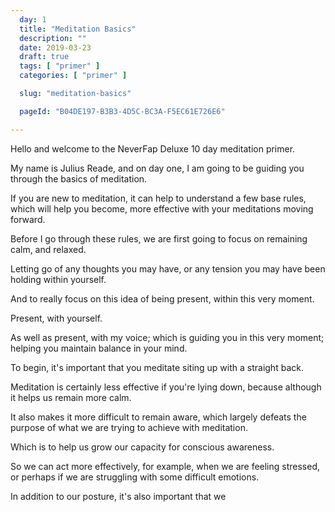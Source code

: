 ```yaml
---
  day: 1
  title: "Meditation Basics"
  description: ""
  date: 2019-03-23
  draft: true
  tags: [ "primer" ]
  categories: [ "primer" ]

  slug: "meditation-basics"

  pageId: "B04DE197-B3B3-4D5C-BC3A-F5EC61E726E6"

---
```




Hello and welcome to the NeverFap Deluxe 10 day meditation primer.

My name is Julius Reade, and on day one, I am going to be guiding you through the basics of meditation.

If you are new to meditation, it can help to understand a few base rules, which will help you become, more effective with your meditations moving forward.

Before I go through these rules, we are first going to focus on remaining calm, and relaxed.

Letting go of any thoughts you may have, or any tension you may have been holding within yourself.

And to really focus on this idea of being present, within this very moment.

Present, with yourself.

As well as present, with my voice; which is guiding you in this very moment; helping you maintain balance in your mind.



To begin, it's important that you meditate siting up with a straight back.

Meditation is certainly less effective if you're lying down, because although it helps us remain more calm.

It also makes it more difficult to remain aware, which largely defeats the purpose of what we are trying to achieve with meditation.

Which is to help us grow our capacity for conscious awareness.

So we can act more effectively, for example, when we are feeling stressed, or perhaps if we are struggling with some difficult emotions.

In addition to our posture, it's also important that we

